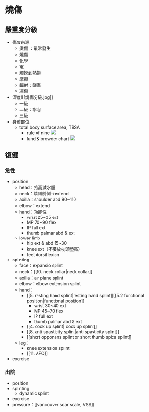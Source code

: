 # 燒傷
## 嚴重度分級
- 傷害來源
	- 燙傷 ：最常發生
	- 燒傷
	- 化學
	- 電
	- 觸摸到熱物
	- 摩擦
	- 輻射：曬傷
	- 凍傷
- 深度![[燒傷分級.jpg]]
	- 一級
	- 二級：水泡
	- 三級
- 身體部位
	- total body surface area, TBSA
		- rule of nine
		![](https://lh3.googleusercontent.com/-O7BEJfjK9WU/Us-xouNllMI/AAAAAAAAQh8/EdbDsvoB3mE/s400/inj_12.jpg)
		- lund & browder chart
		![](https://www.theplasticsfella.com/staging/7660/wp-content/uploads/2020/05/Burns-TBSA-Calculator.png)
## 復健
### 急性
- position
	- head：抬高減水腫
	- neck：燒到前側→extend
	- axilla：shoulder abd 90~110
	- elbow：extend
	- hand：功能性
		- wrist 25~35 ext
		- MP 70~90 flex
		- IP full ext
		- thumb palmar abd & ext
	- lower limb
		- hip ext & abd 15~30
		- knee ext（不要放枕頭墊高）
		- feet dorsiflexion
- splinting
	- face：expansio splint
	- neck：[[10. neck collar|neck collar]]
	- axilla：air plane splint
	- elbow：elbow extension splint
	- hand：
		- [[5. resting hand splint|resting hand splint]][[5.2 functional position|functional position]]
			- wrist 30~40 ext
			- MP 45~70 flex
			- IP full ext
			- thumb palmar abd & ext
		- [[4. cock up splint| cock up splint]]
		- [[8. anti spasticity splint|anti spasticity splint]]
		- [[short opponens splint or short thumb spica splint]]
	- leg：
		- knee extension splint
		- [[11. AFO]]
- exercise
### 出院
- position
- splinting
	- dynamic splint 
- exercise
- pressure：[[vancouver scar scale, VSS]]